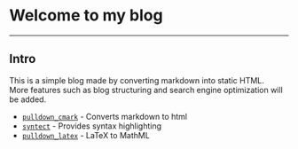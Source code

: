 # Welcome to my blog

---

## Intro

This is a simple blog made by converting markdown into static HTML.<br/>
More features such as blog structuring and search engine optimization will be added.

- [`pulldown_cmark`](https://crates.io/crates/pulldown-cmark) - Converts markdown to html
- [`syntect`](https://crates.io/crates/pulldown-cmark) - Provides syntax highlighting
- [`pulldown_latex`](https://crates.io/crates/pulldown-latex) - LaTeX to MathML

